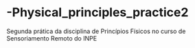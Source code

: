 # -Physical_principles_practice2
Segunda prática da disciplina de Princípios Físicos no curso de Sensoriamento Remoto do INPE
